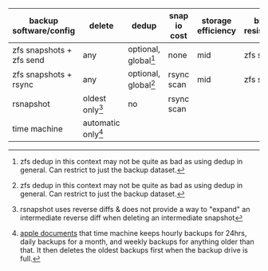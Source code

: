 

| backup software/config   | delete            | dedup                | snap io cost | storage efficiency | bitrot resistance | auth |
|--------------------------|-------------------|----------------------|--------------|--------------------|-------------------|------|
| zfs snapshots + zfs send | any               | optional, global[^1] | none         | mid                | zfs scrub         |      |
| zfs snapshots + rsync    | any               | optional, global[^1] | rsync scan   | mid                | zfs scrub         |      |
| rsnapshot                | oldest only[^2]   | no                   | rsync scan   |                    |                   |      |
| time machine             | automatic only[^3]|                      |              |                    |                   |      |


[^1]: zfs dedup in this context may not be quite as bad as using dedup in
  general. Can restrict to just the backup dataset.

[^2]: rsnapshot uses reverse diffs & does not provide a way to "expand" an
  intermediate reverse diff when deleting an intermediate snapshot

[^3]: [apple documents](https://support.apple.com/en-us/HT201250) that time machine keeps hourly backups for 24hrs, daily backups for a month, and weekly backups for anything older than that. It then deletes the oldest backups first when the backup drive is full.
